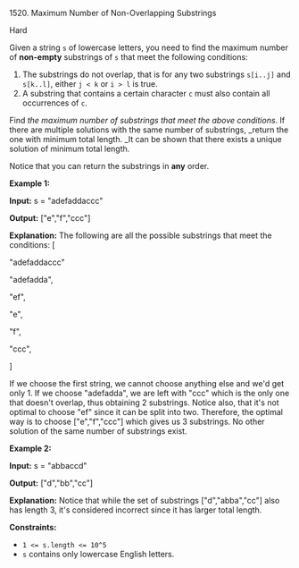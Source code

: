 1520\. Maximum Number of Non-Overlapping Substrings

Hard

Given a string `s` of lowercase letters, you need to find the maximum number of **non-empty** substrings of `s` that meet the following conditions:

1.  The substrings do not overlap, that is for any two substrings `s[i..j]` and `s[k..l]`, either `j < k` or `i > l` is true.
2.  A substring that contains a certain character `c` must also contain all occurrences of `c`.

Find _the maximum number of substrings that meet the above conditions_. If there are multiple solutions with the same number of substrings, _return the one with minimum total length. _It can be shown that there exists a unique solution of minimum total length.

Notice that you can return the substrings in **any** order.

**Example 1:**

**Input:** s = "adefaddaccc"

**Output:** ["e","f","ccc"]

**Explanation:** The following are all the possible substrings that meet the conditions: 
[ 

"adefaddaccc" 

"adefadda", 

"ef", 

"e", 

"f", 

"ccc", 

] 

If we choose the first string, we cannot choose anything else and we'd get only 1. If we choose "adefadda", we are left with "ccc" which is the only one that doesn't overlap, thus obtaining 2 substrings. Notice also, that it's not optimal to choose "ef" since it can be split into two. Therefore, the optimal way is to choose ["e","f","ccc"] which gives us 3 substrings. No other solution of the same number of substrings exist.

**Example 2:**

**Input:** s = "abbaccd"

**Output:** ["d","bb","cc"]

**Explanation:** Notice that while the set of substrings ["d","abba","cc"] also has length 3, it's considered incorrect since it has larger total length.

**Constraints:**

*   `1 <= s.length <= 10^5`
*   `s` contains only lowercase English letters.